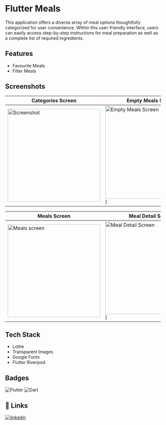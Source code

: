 
# Flutter Meals

This application offers a diverse array of meal options thoughtfully categorized for user convenience. Within this user-friendly interface, users can easily access step-by-step instructions for meal preparation as well as a complete list of required ingredients.

## Features

- Favourite Meals
- Filter Meals 

## Screenshots

| Categories Screen  | Empty Meals Screen | Filters Screen |
| ------------- | ------------- |------------- |
|   <img src="https://github.com/Moonbladez/flutter-meals/assets/53820853/53360a72-491c-4473-9d2c-15ebb054e571" alt="Screenshot" width="300">  |  <img src="https://github.com/Moonbladez/flutter-meals/assets/53820853/6e53f9f3-d828-49a6-8368-84324c2ffad1" alt="Empty Meals Screen" width="300"> )  | <img src="https://github.com/Moonbladez/flutter-meals/assets/53820853/d4b112a1-abbc-41bc-8728-76a76827182b" alt="Empty Meals Screen" width="300"> ) |

| Meals Screen | Meal Detail Screen| Main Drawe|
| ------------- | ------------- |------------- |
|   <img src="https://github.com/Moonbladez/flutter-meals/assets/53820853/0e1a0b2c-e533-4c7a-8a0c-aba07704cf9b" alt="Meals screen" width="300">  |  <img src="https://github.com/Moonbladez/flutter-meals/assets/53820853/fdee4702-d5b2-4e8d-a62d-c0afc7b667d3" alt="Meal Detail Screen" width="300"> )  | <img src="https://github.com/Moonbladez/flutter-meals/assets/53820853/e860185b-6573-47a5-93ab-21c1928ee007" alt="Main drawer" width="300"> ) |



## Tech Stack

- Lottie
- Transparent Images
- Google Fonts
- Flutter Riverpod


## Badges

![Flutter](https://img.shields.io/badge/Flutter-%2302569B.svg?style=for-the-badge&logo=Flutter&logoColor=white)
![Dart](https://img.shields.io/badge/dart-%230175C2.svg?style=for-the-badge&logo=dart&logoColor=white)

## 🔗 Links
[![linkedin](https://img.shields.io/badge/linkedin-0A66C2?style=for-the-badge&logo=linkedin&logoColor=white)](https://www.linkedin.com/in/rebecca-young83/)
